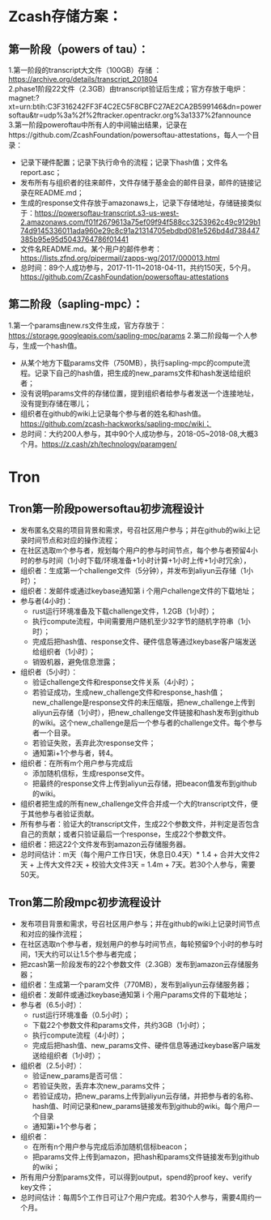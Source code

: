 # Zcash存储方案：
## 第一阶段（powers of tau）：
1.第一阶段的transcript大文件（100GB）存储 ：https://archive.org/details/transcript_201804   
2.phase1阶段22文件（2.3GB）由transcript验证后生成；官方存放于电炉：magnet:?xt=urn:btih:C3F316242FF3F4C2EC5F8CBFC27AE2CA2B599146&dn=powersoftau&tr=udp%3a%2f%2ftracker.opentrackr.org%3a1337%2fannounce   
3.第一阶段poweroftau中所有人的中间输出结果，记录在https://github.com/ZcashFoundation/powersoftau-attestations，每人一个目录：   
* 记录下硬件配置；记录下执行命令的流程；记录下hash值；文件名report.asc；
* 发布所有与组织者的往来邮件，文件存储于基金会的邮件目录，邮件的链接记录在README.md；
* 生成的response文件存放于amazonaws上，记录下存储地址，存储链接类似于：https://powersoftau-transcript.s3-us-west-2.amazonaws.com/f01f2679613a75ef09f94f588cc3253962c49c9129b174d9145336011ada960e29c8c91a21314705ebdbd081e526bd4d738447385b95e95d5043764786f01441
* 文件名README.md。某个用户的邮件参考：https://lists.zfnd.org/pipermail/zapps-wg/2017/000013.html
* 总时间：89个人成功参与，2017-11-11~2018-04-11，共约150天，5个月。https://github.com/ZcashFoundation/powersoftau-attestations

## 第二阶段（sapling-mpc）：
1.第一个params由new.rs文件生成，官方存放于：https://storage.googleapis.com/sapling-mpc/params
2.第二阶段每一个人参与，生成一个hash值。
* 从某个地方下载params文件（750MB），执行sapling-mpc的compute流程。记录下自己的hash值，把生成的new_params文件和hash发送给组织者；
* 没有说明params文件的存储位置，提到组织者给参与者发送一个连接地址，没有提到存储在哪儿；
* 组织者在github的wiki上记录每个参与者的姓名和hash值。https://github.com/zcash-hackworks/sapling-mpc/wiki；
* 总时间：大约200人参与，其中90个人成功参与，2018-05~2018-08,大概3个月。https://z.cash/zh/technology/paramgen/

# Tron
## Tron第一阶段powersoftau初步流程设计
* 发布匿名交易的项目背景和需求，号召社区用户参与；并在github的wiki上记录时间节点和对应的操作流程；
* 在社区选取m个参与者，规划每个用户的参与时间节点，每个参与者预留4小时的参与时间（1小时下载/环境准备+1小时计算+1小时上传+1小时冗余），
* 组织者：生成第一个challenge文件（5分钟），并发布到aliyun云存储（1小时）；
* 组织者：发邮件或通过keybase通知第 i 个用户challenge文件的下载地址；
* 参与者(4小时)：   
  + rust运行环境准备及下载challenge文件，1.2GB（1小时）；   
  + 执行compute流程，中间需要用户随机至少32字节的随机字符串（1小时）；   
  + 完成后把hash值、response文件、硬件信息等通过keybase客户端发送给组织者（1小时）；  
  + 销毁机器，避免信息泄露；
* 组织者（5小时）：   
  + 验证challenge文件和response文件关系（4小时）；  
  + 若验证成功，生成new_challenge文件和response_hash值；new_challenge是response文件的未压缩版，把new_challenge上传到aliyun云存储（1小时），把new_challenge文件链接和hash发布到github的wiki。这个new_challenge是后一个参与者的challenge文件。每个参与者一个目录。  
  + 若验证失败，丢弃此次response文件；  
  + 通知第i+1个参与者，转4。
* 组织者：在所有m个用户参与完成后   
  + 添加随机信标，生成response文件。   
  + 把最终的response文件上传到aliyun云存储，把beacon值发布到github的wiki。
* 组织者把生成的所有new_challenge文件合并成一个大的transcript文件，便于其他参与者验证贡献。  
* 所有参与者：验证大的transcript文件，生成22个参数文件，并判定是否包含自己的贡献；或者只验证最后一个response，生成22个参数文件。
* 组织者：把这22个文件发布到amazon云存储服务器。
* 总时间估计：m天（每个用户工作日1天，休息日0.4天）* 1.4 + 合并大文件2天 + 上传大文件2天 + 校验大文件3天 = 1.4m + 7天。若30个人参与，需要50天。

## Tron第二阶段mpc初步流程设计

* 发布项目背景和需求，号召社区用户参与；并在github的wiki上记录时间节点和对应的操作流程；
* 在社区选取n个参与者，规划用户的参与时间节点，每轮预留9个小时的参与时间，1天大约可以让1.5个参与者完成；
* 把zcash第一阶段发布的22个参数文件（2.3GB）发布到amazon云存储服务器；
* 组织者：生成第一个param文件（770MB），发布到aliyun云存储服务器；
* 组织者：发邮件或通过keybase通知第 i 个用户params文件的下载地址；
* 参与者（6.5小时）：   
  + rust运行环境准备（0.5小时）；   
  + 下载22个参数文件和params文件，共约3GB（1小时）；   
  + 执行compute流程（4小时）；   
  + 完成后把hash值、new_params文件、硬件信息等通过keybase客户端发送给组织者（1小时）；
* 组织者（2.5小时）：   
  + 验证new_params是否可信：  
  + 若验证失败，丢弃本次new_params文件；  
  + 若验证成功，把new_params上传到aliyun云存储，并把参与者的名称、hash值、时间记录和new_params链接发布到github的wiki。每个用户一个目录   
  + 通知第i+1个参与者；
* 组织者：  
  + 在所有n个用户参与完成后添加随机信标beacon；     
  + 把params文件上传到amazon，把hash和params文件链接发布到github的wiki；
* 所有用户分割params文件，可以得到output，spend的proof key、verify key文件；
* 总时间估计：每周5个工作日可让7个用户完成。若30个人参与，需要4周约一个月。

